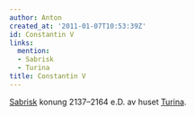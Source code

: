 ```yaml
---
author: Anton
created_at: '2011-01-07T10:53:39Z'
id: Constantin V
links:
  mention:
  - Sabrisk
  - Turina
title: Constantin V
---
```


[Sabrisk] konung 2137–2164 e.D. av huset [Turina].

  [Sabrisk]: Sabrisk
  [Turina]: Turina
